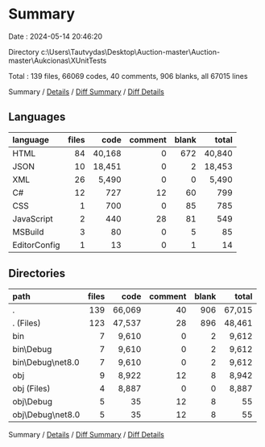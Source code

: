 # Summary

Date : 2024-05-14 20:46:20

Directory c:\\Users\\Tautvydas\\Desktop\\Auction-master\\Auction-master\\Aukcionas\\XUnitTests

Total : 139 files,  66069 codes, 40 comments, 906 blanks, all 67015 lines

Summary / [Details](details.md) / [Diff Summary](diff.md) / [Diff Details](diff-details.md)

## Languages
| language | files | code | comment | blank | total |
| :--- | ---: | ---: | ---: | ---: | ---: |
| HTML | 84 | 40,168 | 0 | 672 | 40,840 |
| JSON | 10 | 18,451 | 0 | 2 | 18,453 |
| XML | 26 | 5,490 | 0 | 0 | 5,490 |
| C# | 12 | 727 | 12 | 60 | 799 |
| CSS | 1 | 700 | 0 | 85 | 785 |
| JavaScript | 2 | 440 | 28 | 81 | 549 |
| MSBuild | 3 | 80 | 0 | 5 | 85 |
| EditorConfig | 1 | 13 | 0 | 1 | 14 |

## Directories
| path | files | code | comment | blank | total |
| :--- | ---: | ---: | ---: | ---: | ---: |
| . | 139 | 66,069 | 40 | 906 | 67,015 |
| . (Files) | 123 | 47,537 | 28 | 896 | 48,461 |
| bin | 7 | 9,610 | 0 | 2 | 9,612 |
| bin\\Debug | 7 | 9,610 | 0 | 2 | 9,612 |
| bin\\Debug\\net8.0 | 7 | 9,610 | 0 | 2 | 9,612 |
| obj | 9 | 8,922 | 12 | 8 | 8,942 |
| obj (Files) | 4 | 8,887 | 0 | 0 | 8,887 |
| obj\\Debug | 5 | 35 | 12 | 8 | 55 |
| obj\\Debug\\net8.0 | 5 | 35 | 12 | 8 | 55 |

Summary / [Details](details.md) / [Diff Summary](diff.md) / [Diff Details](diff-details.md)